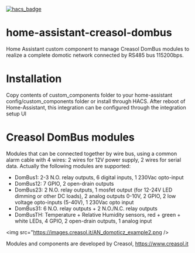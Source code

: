 [![hacs_badge](https://img.shields.io/badge/HACS-Default-orange.svg)](https://github.com/custom-components/hacs)

# home-assistant-creasol-dombus
Home Assistant custom component to manage Creasol DomBus modules to realize a complete domotic network connected by RS485 bus 115200bps.

# Installation
Copy contents of custom_components folder to your home-assistant config/custom_components folder or install through HACS.
After reboot of Home-Assistant, this integration can be configured through the integration setup UI

# Creasol DomBus modules
Modules that can be connected together by wire bus, using a common alarm cable with 4 wires: 2 wires for 12V power supply, 2 wires for serial data.
Actually the following modules are supported:
* DomBus1: 2-3 N.O. relay outputs, 6 digital inputs, 1 230Vac opto-input 
* DomBus12: 7 GPIO, 2 open-drain outputs
* DomBus23: 2 N.O. relay outputs, 1 mosfet output (for 12-24V LED dimming or other DC loads), 2 analog outputs 0-10V, 2 GPIO, 2 low voltage opto-inputs (5-40V), 1 230Vac opto input
* DomBus31: 6 N.O. relay outputs + 2 N.O./N.C. relay outputs
* DomBusTH: Temperature + Relative Humidity sensors, red + green + white LEDs, 4 GPIO, 2 open-drain outputs, 1 analog input

<img src="https://images.creasol.it/AN_domoticz_example2.png />

Modules and components are developed by Creasol, https://www.creasol.it
